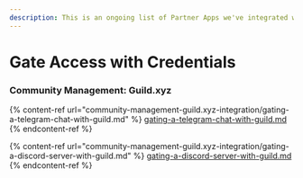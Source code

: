 ```yaml
---
description: This is an ongoing list of Partner Apps we've integrated with
---
```


# Gate Access with Credentials

### Community Management: Guild.xyz&#x20;

{% content-ref url="community-management-guild.xyz-integration/gating-a-telegram-chat-with-guild.md" %}
[gating-a-telegram-chat-with-guild.md](community-management-guild.xyz-integration/gating-a-telegram-chat-with-guild.md)
{% endcontent-ref %}

{% content-ref url="community-management-guild.xyz-integration/gating-a-discord-server-with-guild.md" %}
[gating-a-discord-server-with-guild.md](community-management-guild.xyz-integration/gating-a-discord-server-with-guild.md)
{% endcontent-ref %}
